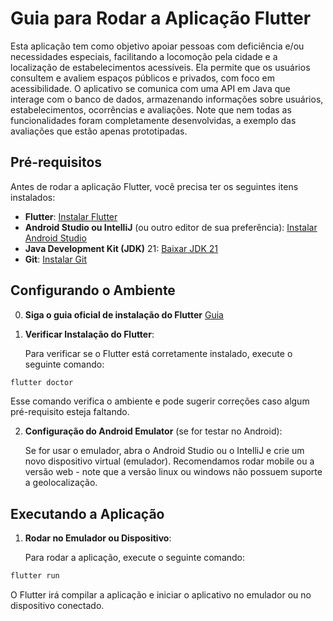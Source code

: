 # Guia para Rodar a Aplicação Flutter

Esta aplicação tem como objetivo apoiar pessoas com deficiência e/ou necessidades especiais, facilitando a locomoção pela cidade e a localização de estabelecimentos acessíveis. Ela permite que os usuários consultem e avaliem espaços públicos e privados, com foco em acessibilidade. O aplicativo se comunica com uma API em Java que interage com o banco de dados, armazenando informações sobre usuários, estabelecimentos, ocorrências e avaliações. Note que nem todas as funcionalidades foram completamente desenvolvidas, a exemplo das avaliações que estão apenas prototipadas.

## Pré-requisitos

Antes de rodar a aplicação Flutter, você precisa ter os seguintes itens instalados:

- **Flutter**: [Instalar Flutter](https://flutter.dev/docs/get-started/install)
- **Android Studio ou IntelliJ** (ou outro editor de sua preferência): [Instalar Android Studio](https://developer.android.com/studio)
- **Java Development Kit (JDK)** 21: [Baixar JDK 21](https://jdk.java.net/21/)
- **Git**: [Instalar Git](https://git-scm.com/)

## Configurando o Ambiente

0. **Siga o guia oficial de instalação do Flutter**
   [Guia](https://docs.flutter.dev/get-started/install)

2. **Verificar Instalação do Flutter**:

   Para verificar se o Flutter está corretamente instalado, execute o seguinte comando:
```bash
flutter doctor
```

   Esse comando verifica o ambiente e pode sugerir correções caso algum pré-requisito esteja faltando.

2. **Configuração do Android Emulator** (se for testar no Android):

   Se for usar o emulador, abra o Android Studio ou o IntelliJ e crie um novo dispositivo virtual (emulador). Recomendamos rodar mobile ou a versão web - note que a versão linux ou windows não possuem suporte a geolocalização.

## Executando a Aplicação

1. **Rodar no Emulador ou Dispositivo**:

   Para rodar a aplicação, execute o seguinte comando:
```bash
flutter run
```
   O Flutter irá compilar a aplicação e iniciar o aplicativo no emulador ou no dispositivo conectado.
